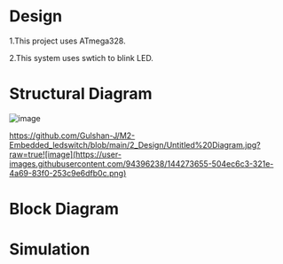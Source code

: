 # Design
 1.This project uses ATmega328.
 
 2.This system uses swtich to blink LED.

# Structural Diagram
![image](https://user-images.githubusercontent.com/94396238/144272780-fa1bfcc1-b1aa-45e7-8cd6-79aa6cbd1c49.png)


https://github.com/Gulshan-J/M2-Embedded_ledswitch/blob/main/2_Design/Untitled%20Diagram.jpg?raw=true![image](https://user-images.githubusercontent.com/94396238/144273655-504ec6c3-321e-4a69-83f0-253c9e6dfb0c.png)

# Block Diagram
# Simulation
